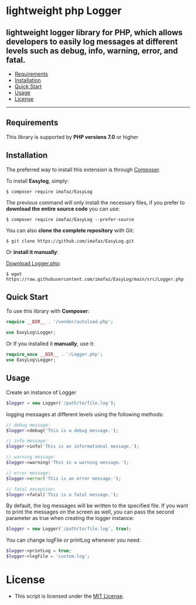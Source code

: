 # lightweight php Logger

lightweight logger library for PHP, which allows developers to easily log messages at different levels such as debug, info, warning, error, and fatal.
---

- [Requirements](#requirements)
- [Installation](#installation)
- [Quick Start](#quick-start)
- [Usage](#usage)
- [License](#license)

---

## Requirements

This library is supported by **PHP versions 7.0** or higher

## Installation

The preferred way to install this extension is through [Composer](http://getcomposer.org/download/).

To install **Easylog**, simply:

    $ composer require imafaz/EasyLog

The previous command will only install the necessary files, if you prefer to **download the entire source code** you can use:

    $ composer require imafaz/EasyLog --prefer-source

You can also **clone the complete repository** with Git:

    $ git clone https://github.com/imafaz/EasyLog.git

Or **install it manually**:

[Download Logger.php](https://raw.githubusercontent.com/imafaz/EasyLog/main/src/Logger.php):

    $ wget https://raw.githubusercontent.com/imafaz/EasyLog/main/src/Logger.php


## Quick Start

To use this library with **Composer**:

```php
require __DIR__ . '/vendor/autoload.php';

use EasyLog\Logger;
```

Or If you installed it **manually**, use it:

```php
require_once __DIR__ . '/Logger.php';
use EasyLog\Logger;
```


## Usage

Create an instance of Logger
```php
$logger = new Logger('/path/to/file.log');
```

logging messages at different levels using the following methods:
```php
// debug message:
$logger->debug('This is a debug message.');

// info message:
$logger->info('This is an informational message.');

// warning message:
$logger->warning('This is a warning message.');

// error message:
$logger->error('This is an error message.');

// fatal exception:
$logger->fatal('This is a fatal message.');
```

By default, the log messages will be written to the specified file. If you want to print the messages on the screen as well, you can pass the second parameter as true when creating the logger instance:
```php
$logger = new Logger('/path/to/file.log', true);
```
You can change logFile or printLog whenever you need:
```php
$logger->printLog = true;
$logger->logFile = 'custom.log';
```
# License
- This script is licensed under the [MIT License](https://opensource.org/licenses/MIT).